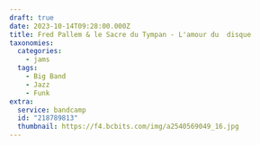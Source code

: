```yaml
---
draft: true
date: 2023-10-14T09:28:00.000Z
title: Fred Pallem & le Sacre du Tympan - L'amour du  disque
taxonomies:
  categories:
    - jams
  tags:
    - Big Band
    - Jazz
    - Funk
extra:
  service: bandcamp
  id: "218789813"
  thumbnail: https://f4.bcbits.com/img/a2540569049_16.jpg
---
```

